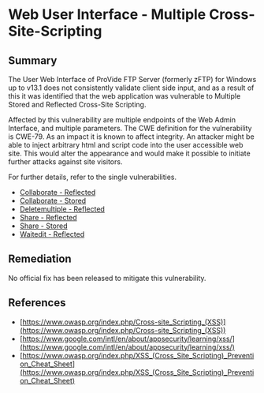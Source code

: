 # Web User Interface - Multiple Cross-Site-Scripting

## Summary

The User Web Interface of ProVide FTP Server (formerly zFTP) for Windows up to v13.1 does not consistently validate client side input, and as a result of this it was identified that the web application was vulnerable to Multiple Stored and Reflected Cross-Site Scripting.

Affected by this vulnerability are multiple endpoints of the Web Admin Interface, and multiple parameters. The CWE definition for the vulnerability is CWE-79. As an impact it is known to affect integrity. An attacker might be able to inject arbitrary html and script code into the user accessible web site. This would alter the appearance and would make it possible to initiate further attacks against site visitors.

For further details, refer to the single vulnerabilities.

* [Collaborate - Reflected](https://github.com/belong2yourself/vulnerabilities/tree/master/ProVide/Web%20User%20Interface%20-%20Multiple%20Cross-Site-Scripting/Collaborate%20-%20Reflected%20Cross-Site%20Scripting)
* [Collaborate - Stored](https://github.com/belong2yourself/vulnerabilities/tree/master/ProVide/Web%20User%20Interface%20-%20Multiple%20Cross-Site-Scripting/Collaborate%20-%20Stored%20Cross-Site%20Scripting)
* [Deletemultiple - Reflected](https://github.com/belong2yourself/vulnerabilities/tree/master/ProVide/Web%20User%20Interface%20-%20Multiple%20Cross-Site-Scripting/Deletemultiple%20-%20Reflected%20Cross-Site%20Scripting)
* [Share - Reflected](https://github.com/belong2yourself/vulnerabilities/tree/master/ProVide/Web%20User%20Interface%20-%20Multiple%20Cross-Site-Scripting/Share%20-%20Reflected%20Cross-Site%20Scripting)
* [Share - Stored](https://github.com/belong2yourself/vulnerabilities/tree/master/ProVide/Web%20User%20Interface%20-%20Multiple%20Cross-Site-Scripting/Share%20-%20Stored%20Cross-Site%20Scripting)
* [Waitedit - Reflected](https://github.com/belong2yourself/vulnerabilities/tree/master/ProVide/Web%20User%20Interface%20-%20Multiple%20Cross-Site-Scripting/Waitedit%20-%20Reflected%20Cross-Site%20Scripting)

## Remediation

No official fix has been released to mitigate this vulnerability.

## References

* [https://www.owasp.org/index.php/Cross-site_Scripting_(XSS)](https://www.owasp.org/index.php/Cross-site_Scripting_(XSS)) 
* [https://www.google.com/intl/en/about/appsecurity/learning/xss/](https://www.google.com/intl/en/about/appsecurity/learning/xss/)
* [https://www.owasp.org/index.php/XSS_(Cross_Site_Scripting)_Prevention_Cheat_Sheet](https://www.owasp.org/index.php/XSS_(Cross_Site_Scripting)_Prevention_Cheat_Sheet) 
